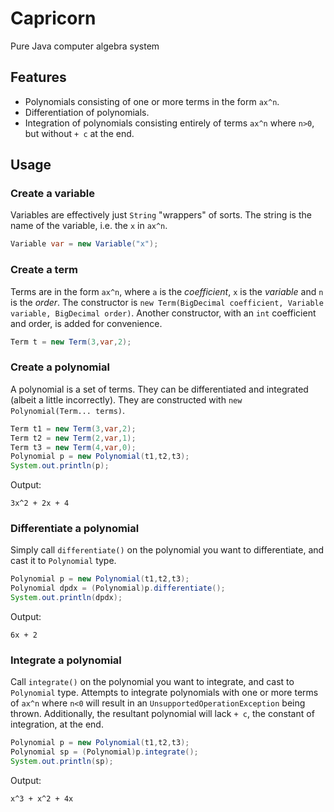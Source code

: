# Capricorn
Pure Java computer algebra system

## Features
* Polynomials consisting of one or more terms in the form `ax^n`.
* Differentiation of polynomials.
* Integration of polynomials consisting entirely of terms `ax^n` where `n>0`, but without `+ c` at the end.

## Usage
### Create a variable
Variables are effectively just `String` "wrappers" of sorts. The string is the name of the variable, i.e. the `x` in `ax^n`.
```Java
Variable var = new Variable("x");
```

### Create a term
Terms are in the form `ax^n`, where `a` is the *coefficient*, `x` is the *variable* and `n` is the *order*. The constructor is `new Term(BigDecimal coefficient, Variable variable, BigDecimal order)`. Another constructor, with an `int` coefficient and order, is added for convenience.
```Java
Term t = new Term(3,var,2);
```

### Create a polynomial
A polynomial is a set of terms. They can be differentiated and integrated (albeit a little incorrectly). They are constructed with `new Polynomial(Term... terms)`.
```Java
Term t1 = new Term(3,var,2);
Term t2 = new Term(2,var,1);
Term t3 = new Term(4,var,0);
Polynomial p = new Polynomial(t1,t2,t3);
System.out.println(p);
```
Output:
```
3x^2 + 2x + 4
```

### Differentiate a polynomial
Simply call `differentiate()` on the polynomial you want to differentiate, and cast it to `Polynomial` type.
```Java
Polynomial p = new Polynomial(t1,t2,t3);
Polynomial dpdx = (Polynomial)p.differentiate();
System.out.println(dpdx);
```
Output:
```
6x + 2
```

### Integrate a polynomial
Call `integrate()` on the polynomial you want to integrate, and cast to `Polynomial` type. Attempts to integrate polynomials with one or more terms of `ax^n` where `n<0` will result in an `UnsupportedOperationException` being thrown. Additionally, the resultant polynomial will lack `+ c`, the constant of integration, at the end.
```Java
Polynomial p = new Polynomial(t1,t2,t3);
Polynomial sp = (Polynomial)p.integrate();
System.out.println(sp);
```
Output:
```
x^3 + x^2 + 4x
```
